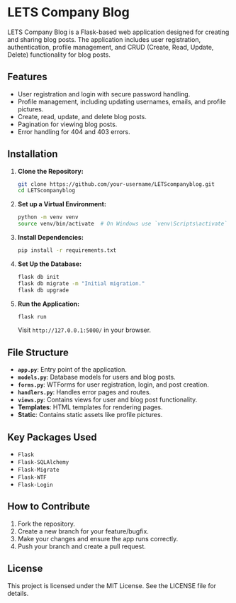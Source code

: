 # LETS Company Blog

LETS Company Blog is a Flask-based web application designed for creating and sharing blog posts. The application includes user registration, authentication, profile management, and CRUD (Create, Read, Update, Delete) functionality for blog posts.

## Features

- User registration and login with secure password handling.
- Profile management, including updating usernames, emails, and profile pictures.
- Create, read, update, and delete blog posts.
- Pagination for viewing blog posts.
- Error handling for 404 and 403 errors.

## Installation

1. **Clone the Repository:**
   ```bash
   git clone https://github.com/your-username/LETScompanyblog.git
   cd LETScompanyblog
   ```

2. **Set up a Virtual Environment:**
   ```bash
   python -m venv venv
   source venv/bin/activate  # On Windows use `venv\Scripts\activate`
   ```

3. **Install Dependencies:**
   ```bash
   pip install -r requirements.txt
   ```

4. **Set Up the Database:**
   ```bash
   flask db init
   flask db migrate -m "Initial migration."
   flask db upgrade
   ```

5. **Run the Application:**
   ```bash
   flask run
   ```
   Visit `http://127.0.0.1:5000/` in your browser.

## File Structure

- **`app.py`**: Entry point of the application.
- **`models.py`**: Database models for users and blog posts.
- **`forms.py`**: WTForms for user registration, login, and post creation.
- **`handlers.py`**: Handles error pages and routes.
- **`views.py`**: Contains views for user and blog post functionality.
- **Templates**: HTML templates for rendering pages.
- **Static**: Contains static assets like profile pictures.

## Key Packages Used

- `Flask`
- `Flask-SQLAlchemy`
- `Flask-Migrate`
- `Flask-WTF`
- `Flask-Login`

## How to Contribute

1. Fork the repository.
2. Create a new branch for your feature/bugfix.
3. Make your changes and ensure the app runs correctly.
4. Push your branch and create a pull request.

## License

This project is licensed under the MIT License. See the LICENSE file for details.
